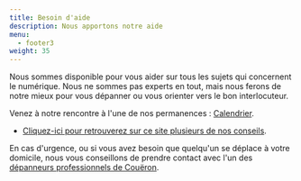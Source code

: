 ```yaml
---
title: Besoin d'aide
description: Nous apportons notre aide
menu:
  - footer3
weight: 35
---
```


Nous sommes disponible pour vous aider sur tous les sujets qui concernent le numérique. Nous ne sommes pas experts en tout, mais nous ferons de notre mieux pour vous dépanner ou vous orienter vers le bon interlocuteur.

Venez à notre rencontre à l'une de nos permanences : [Calendrier](/page/calendrier/).

* [Cliquez-ici pour retrouverez sur ce site plusieurs de nos conseils](/page/nos_conseils/).

En cas d'urgence, ou si vous avez besoin que quelqu'un se déplace à votre domicile, nous vous conseillons de prendre contact avec l'un des [dépanneurs professionnels de Couëron](/page/coueron/).